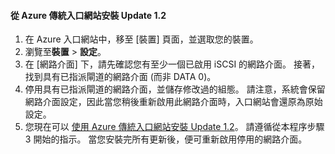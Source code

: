 <!--author=SharS last changed: 03/17/2016-->

#### <a name="to-install-update-12-from-the-azure-classic-portal"></a>從 Azure 傳統入口網站安裝 Update 1.2
1. 在 Azure 入口網站中，移至 [裝置]  頁面，並選取您的裝置。
2. 瀏覽至**裝置** > **設定**。
3. 在 [網路介面] 下，請先確認您有至少一個已啟用 iSCSI 的網路介面。 接著，找到具有已指派閘道的網路介面 (而非 DATA 0)。
4. 停用具有已指派閘道的網路介面，並儲存修改過的組態。 請注意，系統會保留網路介面設定，因此當您稍後重新啟用此網路介面時，入口網站會還原為原始設定。
5. 您現在可以 [使用 Azure 傳統入口網站安裝 Update 1.2](#install-update-12-via-the-azure-classic-portal)。 請遵循從本程序步驟 3 開始的指示。 當您安裝完所有更新後，便可重新啟用停用的網路介面。

